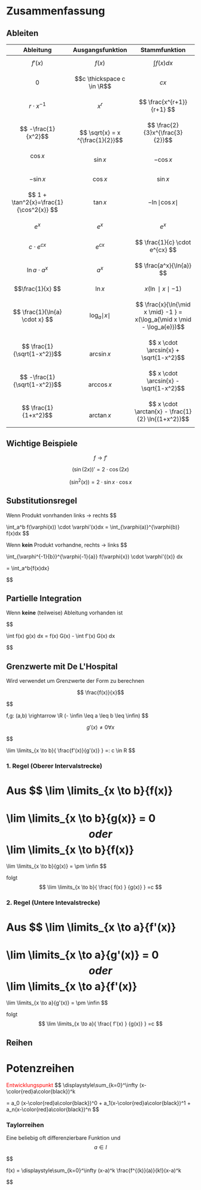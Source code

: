 # Zusammenfassung

## Ableiten

|Ableitung|Ausgangsfunktion|Stammfunktion|
|---------|-----|---|
|$$f'(x)$$ | $$f(x)$$ | $$\int f(x)dx $$
|$$0$$| $$c \thickspace c \in \R$$| $$cx$$
|$$r \cdot x^{-1}$$| $$x^r$$| $$ \frac{x^{r+1}}{r+1} $$
|$$ -\frac{1}{x^2}$$ | $$ \sqrt{x} =  x ^{\frac{1}{2}}$$ | $$ \frac{2}{3}x^{\frac{3}{2}}$$ |
|$$ \cos{x} $$ | $$ \sin{x} $$ | $$ - \cos{x}$$ |
| $$ - \sin{x} $$ | $$ \cos {x} $$ | $$ \sin{x} $$ |
| $$ 1 + \tan^2{x}=\frac{1}{\cos^2{x}} $$ |$$\tan{x}$$ | $$ -\ln{\mid \cos{x \mid}}$$ |
| $$ e^x$$ | $$ e^x$$ | $$ e^x$$ |
| $$c \cdot e^{cx} $$ | $$ e^{cx} $$ | $$ \frac{1}{c} \cdot e^{cx} $$ |
| $$ \ln{a} \cdot a^x$$ | $$ a^x $$ | $$ \frac{a^x}{\ln{a}} $$ |
| $$\frac{1}{x} $$ | $$\ln{x}$$ | $$ x(\ln \mid x \mid -1) $$ |
| $$ \frac{1}{\ln{a} \cdot x} $$ | $$\log_a{\mid x \mid}$$ | $$ \frac{x}{\ln{\mid x \mid} -1 } = x(\log_a{\mid x \mid - \log_a{e}})$$|
|$$ \frac{1}{\sqrt{1-x^2}}$$ | $$ \arcsin{x} $$ | $$ x \cdot \arcsin{x} + \sqrt{1-x^2}$$|
|$$ -\frac{1}{\sqrt{1-x^2}}$$ | $$ \arccos{x} $$ | $$ x \cdot \arcsin{x} - \sqrt{1-x^2}$$|
|$$ \frac{1}{1+x^2}$$ | $$ \arctan{x} $$ | $$ x \cdot \arctan{x} - \frac{1}{2} \ln{(1+x^2)}$$|


## Wichtige Beispiele

$$
f \rightarrow f'
$$

$$
(\sin(2x))' = 2 \cdot \cos(2x)
$$

$$
(\sin^2{(x)}) = 2 \cdot \sin{x} \cdot \cos x
$$

## Substitutionsregel

Wenn Produkt vonrhanden links -> rechts
$$

\int_a^b
f(\varphi(x)) \cdot \varphi'(x)dx = \int_{\varphi(a)}^{\varphi(b)} f(x)dx
$$


Wenn **kein** Produkt vorhandne, rechts -> links
$$

\int_{\varphi^{-1}{b}}^{\varphi{-1}{a}}
f(\varphi{x}) \cdot \varphi'{(x)} dx

=
\int_a^b{f(x)dx}

$$

## Partielle Integration

Wenn **keine** (teilweise) Ableitung vorhanden ist

$$

\int f(x) g(x) dx = f(x) G(x) - \int f'(x) G(x) dx

$$

## Grenzwerte mit De L'Hospital
Wird verwendet um Grenzwerte der Form zu berechnen

$$ \frac{f(x)}{x}$$

$$

f,g: (a,b) \rightarrow \R
(- \infin \leq a \leq b \leq \infin)
$$

$$
g'(x) \neq 0 \forall x
$$

$$

\lim \limits_{x \to b}{
    \frac{f'(x)}{g'(x)}
}
=: c \in R
$$

### 1. Regel (Oberer Intervalstrecke)

Aus 
$$
\lim \limits_{x \to b}{f(x)}
=
\lim \limits_{x \to b}{g(x)} = 0
$$
oder
$$
\lim \limits_{x \to b}{f(x)}
=
\lim \limits_{x \to b}{g(x)} = \pm \infin
$$

folgt
$$
\lim \limits_{x \to b}{
    \frac{
        f(x)
    }
    {g(x)}
}
=c
$$

### 2. Regel (Untere Intevalstrecke)

Aus 
$$
\lim \limits_{x \to a}{f'(x)}
=
\lim \limits_{x \to a}{g'(x)} = 0
$$
oder
$$
\lim \limits_{x \to a}{f'(x)}
=
\lim \limits_{x \to a}{g'(x)} = \pm \infin
$$

folgt
$$
\lim \limits_{x \to a}{
    \frac{
        f'(x)
    }
    {g(x)}
}
=c
$$

## Reihen

# Potenzreihen

<span style='color:red'>Entwicklungspunkt</span>
$$
\displaystyle\sum_{k=0}^\infty (x-\color{red}a\color{black})^k

=
a_0 (x-\color{red}a\color{black})^0 + a_1(x-\color{red}a\color{black})^1 + a_n(x-\color{red}a\color{black})^n
$$

### Taylorreihen

Eine beliebig oft differenzierbare Funktion und $$ a \in I$$

$$

f(x) = \displaystyle\sum_{k=0}^\infty (x-a)^k
\frac{f^{(k)}(a)}{k!}(x-a)^k

$$
